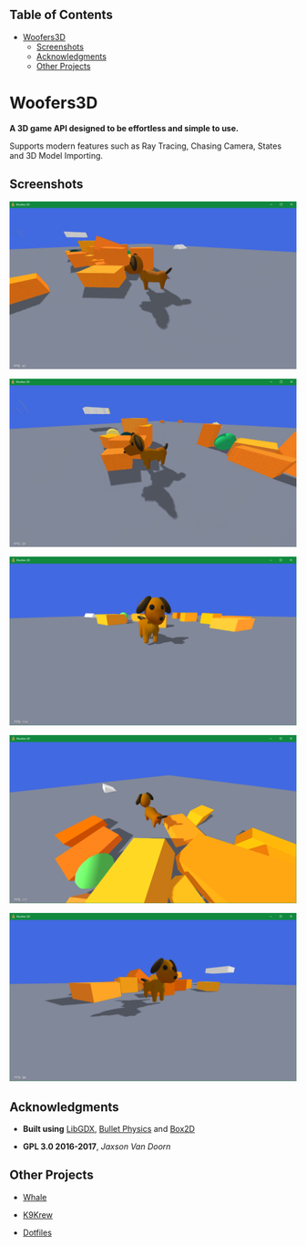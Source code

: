 <div id="table-of-contents">
<h2>Table of Contents</h2>
<div id="text-table-of-contents">
<ul>
<li><a href="#sec-1">Woofers3D</a>
<ul>
<li><a href="#sec-1-1">Screenshots</a></li>
<li><a href="#sec-1-2">Acknowledgments</a></li>
<li><a href="#sec-1-3">Other Projects</a></li>
</ul>
</li>
</ul>
</div>
</div>


# Woofers3D<a id="sec-1" name="sec-1"></a>

**A 3D game API designed to be effortless and simple to use.**

Supports modern features such as Ray Tracing, Chasing Camera, States and 3D Model Importing.

## Screenshots<a id="sec-1-1" name="sec-1-1"></a>

![img](./screenshots/1.gif "Woofers3D")

![img](./screenshots/2.gif "Woofers3D")

![img](./screenshots/1.png "Woofers3D")

![img](./screenshots/2.png "Woofers3D")

![img](./screenshots/3.png "Woofers3D")

## Acknowledgments<a id="sec-1-2" name="sec-1-2"></a>

-   **Built using** [LibGDX](https://github.com/libgdx/libgdx), [Bullet Physics](https://github.com/bulletphysics/bullet3) and [Box2D](https://github.com/erincatto/Box2D)

-   **GPL 3.0 2016-2017**, *Jaxson Van Doorn*

## Other Projects<a id="sec-1-3" name="sec-1-3"></a>

-   [Whale](https://github.com/woofers/whale)

-   [K9Krew](https://github.com/woofers/k9-krew)

-   [Dotfiles](https://github.com/woofers/dotfiles)
